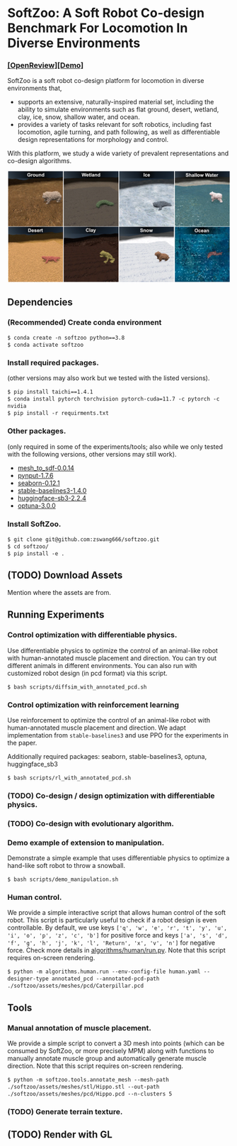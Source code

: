 # SoftZoo: A Soft Robot Co-design Benchmark For Locomotion In Diverse Environments

### [[OpenReview]](https://openreview.net/forum?id=Xyme9p1rpZw)[[Demo]](https://sites.google.com/view/softzoo-iclr-2023) ###

SoftZoo is a soft robot co-design platform for locomotion in diverse environments that,
* supports an extensive, naturally-inspired material set, including the ability to simulate environments such as flat ground, desert, wetland, clay, ice, snow, shallow water, and ocean.
* provides a variety of tasks relevant for soft robotics, including fast locomotion, agile turning, and path following, as well as differentiable design representations for morphology and control.

With this platform, we study a wide variety of prevalent representations and co-design algorithms.

![pipeline](imgs/demo.png)

## Dependencies
### (Recommended) Create conda environment
```
$ conda create -n softzoo python==3.8
$ conda activate softzoo
```
### Install required packages.
(other versions may also work but we tested with the listed versions).
```
$ pip install taichi==1.4.1
$ conda install pytorch torchvision pytorch-cuda=11.7 -c pytorch -c nvidia
$ pip install -r requirments.txt
```
### Other packages.
(only required in some of the experiments/tools; also while we only tested with the following versions, other versions may still work).
* [mesh_to_sdf-0.0.14](https://github.com/marian42/mesh_to_sdf)
* [pynput-1.7.6](https://pypi.org/project/pynput/)
* [seaborn-0.12.1](https://pypi.org/project/seaborn/)
* [stable-baselines3-1.4.0](https://stable-baselines3.readthedocs.io/en/master/)
* [huggingface-sb3-2.2.4](https://pypi.org/project/huggingface-sb3/)
* [optuna-3.0.0](https://pypi.org/project/optuna/)
### Install SoftZoo.
```
$ git clone git@github.com:zswang666/softzoo.git
$ cd softzoo/
$ pip install -e .
```

## (TODO) Download Assets
Mention where the assets are from.

## Running Experiments
### Control optimization with differentiable physics.
Use differentiable physics to optimize the control of an animal-like robot with human-annotated muscle placement and direction. You can try out different animals in different environments. You can also run with customized robot design (in pcd format) via this script.
```
$ bash scripts/diffsim_with_annotated_pcd.sh 
```
### Control optimization with reinforcement learning
Use reinforcement to optimize the control of an animal-like robot with human-annotated muscle placement and direction. We adapt implementation from `stable-baselines3` and use PPO for the experiments in the paper.

Additionally required packages: seaborn, stable-baselines3, optuna, huggingface_sb3
```
$ bash scripts/rl_with_annotated_pcd.sh 
```

### (TODO) Co-design / design optimization with differentiable physics.

### (TODO) Co-design with evolutionary algorithm.

### Demo example of extension to manipulation.
Demonstrate a simple example that uses differentiable physics to optimize a hand-like soft robot to throw a snowball.
```
$ bash scripts/demo_manipulation.sh
```

### Human control.
We provide a simple interactive script that allows human control of the soft robot. This script is particularly useful to check if a robot design is even controllable. By default, we use keys `['q', 'w', 'e', 'r', 't', 'y', 'u', 'i', 'o', 'p', 'z', 'c', 'b']` for positive force and keys `['a', 's', 'd', 'f', 'g', 'h', 'j', 'k', 'l', 'Return', 'x', 'v', 'n']` for negative force. Check more details in [algorithms/human/run.py](algorithms/human/run.py). Note that this script requires on-screen rendering.
```
$ python -m algorithms.human.run --env-config-file human.yaml --designer-type annotated_pcd --annotated-pcd-path ./softzoo/assets/meshes/pcd/Caterpillar.pcd
```

## Tools
### Manual annotation of muscle placement.
We provide a simple script to convert a 3D mesh into points (which can be consumed by SoftZoo, or more precisely MPM) along with functions to manually annotate muscle group and automatically generate muscle direction. Note that this script requires on-screen rendering.
```
$ python -m softzoo.tools.annotate_mesh --mesh-path ./softzoo/assets/meshes/stl/Hippo.stl --out-path ./softzoo/assets/meshes/pcd/Hippo.pcd --n-clusters 5
```

### (TODO) Generate terrain texture.


## (TODO) Render with GL
